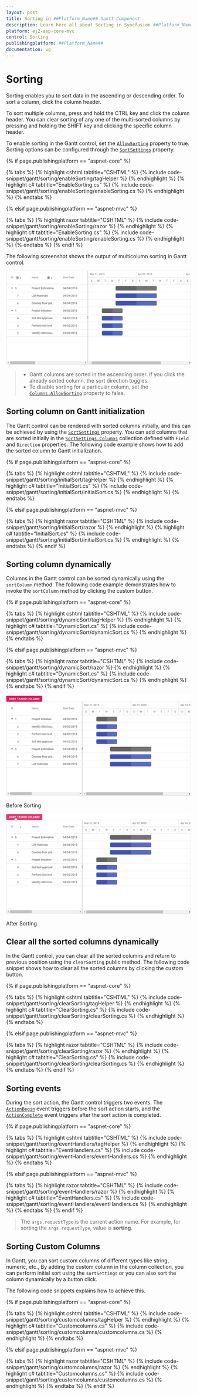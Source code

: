```yaml
---
layout: post
title: Sorting in ##Platform_Name## Gantt Component
description: Learn here all about Sorting in Syncfusion ##Platform_Name## Gantt component and more.
platform: ej2-asp-core-mvc
control: Sorting
publishingplatform: ##Platform_Name##
documentation: ug
---
```



# Sorting

Sorting enables you to sort data in the ascending or descending order. To sort a column, click the column header.

To sort multiple columns, press and hold the CTRL key and click the column header. You can clear sorting of any one of the multi-sorted columns by pressing and holding the SHIFT key and clicking the specific column header.

To enable sorting in the Gantt control, set the [`AllowSorting`](https://help.syncfusion.com/cr/aspnetcore-js2/Syncfusion.EJ2.Gantt.Gantt.html#Syncfusion_EJ2_Gantt_Gantt_AllowSorting) property to true. Sorting options can be configured through the [`SortSettings`](https://help.syncfusion.com/cr/aspnetcore-js2/Syncfusion.EJ2.Gantt.Gantt.html#Syncfusion_EJ2_Gantt_Gantt_SortSettings) property.

{% if page.publishingplatform == "aspnet-core" %}

{% tabs %}
{% highlight cshtml tabtitle="CSHTML" %}
{% include code-snippet/gantt/sorting/enableSorting/tagHelper %}
{% endhighlight %}
{% highlight c# tabtitle="EnableSorting.cs" %}
{% include code-snippet/gantt/sorting/enableSorting/enableSorting.cs %}
{% endhighlight %}
{% endtabs %}

{% elsif page.publishingplatform == "aspnet-mvc" %}

{% tabs %}
{% highlight razor tabtitle="CSHTML" %}
{% include code-snippet/gantt/sorting/enableSorting/razor %}
{% endhighlight %}
{% highlight c# tabtitle="EnableSorting.cs" %}
{% include code-snippet/gantt/sorting/enableSorting/enableSorting.cs %}
{% endhighlight %}
{% endtabs %}
{% endif %}



The following screenshot shows the output of multicolumn sorting in Gantt control.

![Alt text](images/multiSorting.png)

> * Gantt columns are sorted in the ascending order. If you click the already sorted column, the sort direction toggles.
> * To disable sorting for a particular column, set the [`Columns.AllowSorting`](https://help.syncfusion.com/cr/aspnetcore-js2/Syncfusion.EJ2.Gantt.GanttColumn.html#Syncfusion_EJ2_Gantt_GanttColumn_AllowSorting) property to false.

## Sorting column on Gantt initialization

The Gantt control can be rendered with sorted columns initially, and this can be achieved by using the [`SortSettings`](https://help.syncfusion.com/cr/aspnetcore-js2/Syncfusion.EJ2.Gantt.Gantt.html#Syncfusion_EJ2_Gantt_Gantt_SortSettings) property. You can add columns that are sorted initially in the [`SortSettings.Columns`](https://help.syncfusion.com/cr/aspnetcore-js2/Syncfusion.EJ2.Gantt.GanttSortSettings.html#Syncfusion_EJ2_Gantt_GanttSortSettings_Columns) collection defined with `Field` and `Direction` properties. The following code example shows how to add the sorted column to Gantt initialization.

{% if page.publishingplatform == "aspnet-core" %}

{% tabs %}
{% highlight cshtml tabtitle="CSHTML" %}
{% include code-snippet/gantt/sorting/initialSort/tagHelper %}
{% endhighlight %}
{% highlight c# tabtitle="InitialSort.cs" %}
{% include code-snippet/gantt/sorting/initialSort/initialSort.cs %}
{% endhighlight %}
{% endtabs %}

{% elsif page.publishingplatform == "aspnet-mvc" %}

{% tabs %}
{% highlight razor tabtitle="CSHTML" %}
{% include code-snippet/gantt/sorting/initialSort/razor %}
{% endhighlight %}
{% highlight c# tabtitle="InitialSort.cs" %}
{% include code-snippet/gantt/sorting/initialSort/initialSort.cs %}
{% endhighlight %}
{% endtabs %}
{% endif %}



## Sorting column dynamically

Columns in the Gantt control can be sorted dynamically using the `sortColumn` method. The following code example demonstrates how to invoke the `sortColumn` method by clicking the custom button.

{% if page.publishingplatform == "aspnet-core" %}

{% tabs %}
{% highlight cshtml tabtitle="CSHTML" %}
{% include code-snippet/gantt/sorting/dynamicSort/tagHelper %}
{% endhighlight %}
{% highlight c# tabtitle="DynamicSort.cs" %}
{% include code-snippet/gantt/sorting/dynamicSort/dynamicSort.cs %}
{% endhighlight %}
{% endtabs %}

{% elsif page.publishingplatform == "aspnet-mvc" %}

{% tabs %}
{% highlight razor tabtitle="CSHTML" %}
{% include code-snippet/gantt/sorting/dynamicSort/razor %}
{% endhighlight %}
{% highlight c# tabtitle="DynamicSort.cs" %}
{% include code-snippet/gantt/sorting/dynamicSort/dynamicSort.cs %}
{% endhighlight %}
{% endtabs %}
{% endif %}



![Alt text](images/beforeSorting.png)

Before Sorting

![Alt text](images/afterSorting.png)

After Sorting

## Clear all the sorted columns dynamically

In the Gantt control, you can clear all the sorted columns and return to previous position using the `clearSorting` public method. The following code snippet shows how to clear all the sorted columns by clicking the custom button.

{% if page.publishingplatform == "aspnet-core" %}

{% tabs %}
{% highlight cshtml tabtitle="CSHTML" %}
{% include code-snippet/gantt/sorting/clearSorting/tagHelper %}
{% endhighlight %}
{% highlight c# tabtitle="ClearSorting.cs" %}
{% include code-snippet/gantt/sorting/clearSorting/clearSorting.cs %}
{% endhighlight %}
{% endtabs %}

{% elsif page.publishingplatform == "aspnet-mvc" %}

{% tabs %}
{% highlight razor tabtitle="CSHTML" %}
{% include code-snippet/gantt/sorting/clearSorting/razor %}
{% endhighlight %}
{% highlight c# tabtitle="ClearSorting.cs" %}
{% include code-snippet/gantt/sorting/clearSorting/clearSorting.cs %}
{% endhighlight %}
{% endtabs %}
{% endif %}



## Sorting events

During the sort action, the Gantt control triggers two events. The [`ActionBegin`](https://help.syncfusion.com/cr/aspnetcore-js2/Syncfusion.EJ2.Gantt.Gantt.html#Syncfusion_EJ2_Gantt_Gantt_ActionBegin) event triggers before the sort action starts, and the [`ActionComplete`](https://help.syncfusion.com/cr/aspnetcore-js2/Syncfusion.EJ2.Gantt.Gantt.html#Syncfusion_EJ2_Gantt_Gantt_ActionComplete) event triggers after the sort action is completed.

{% if page.publishingplatform == "aspnet-core" %}

{% tabs %}
{% highlight cshtml tabtitle="CSHTML" %}
{% include code-snippet/gantt/sorting/eventHandlers/tagHelper %}
{% endhighlight %}
{% highlight c# tabtitle="EventHandlers.cs" %}
{% include code-snippet/gantt/sorting/eventHandlers/eventHandlers.cs %}
{% endhighlight %}
{% endtabs %}

{% elsif page.publishingplatform == "aspnet-mvc" %}

{% tabs %}
{% highlight razor tabtitle="CSHTML" %}
{% include code-snippet/gantt/sorting/eventHandlers/razor %}
{% endhighlight %}
{% highlight c# tabtitle="EventHandlers.cs" %}
{% include code-snippet/gantt/sorting/eventHandlers/eventHandlers.cs %}
{% endhighlight %}
{% endtabs %}
{% endif %}



> The `args.requestType` is the current action name. For example, for sorting the `args.requestType`, value is **sorting**.

## Sorting Custom Columns

In Gantt, you can sort custom columns of different types like string, numeric, etc., By adding the custom column in the column collection, you can perform initial sort using the `sortSettings` or you can also sort the column dynamically by a button click.

The following code snippets explains how to achieve this.

{% if page.publishingplatform == "aspnet-core" %}

{% tabs %}
{% highlight cshtml tabtitle="CSHTML" %}
{% include code-snippet/gantt/sorting/customcolumns/tagHelper %}
{% endhighlight %}
{% highlight c# tabtitle="Customcolumns.cs" %}
{% include code-snippet/gantt/sorting/customcolumns/customcolumns.cs %}
{% endhighlight %}
{% endtabs %}

{% elsif page.publishingplatform == "aspnet-mvc" %}

{% tabs %}
{% highlight razor tabtitle="CSHTML" %}
{% include code-snippet/gantt/sorting/customcolumns/razor %}
{% endhighlight %}
{% highlight c# tabtitle="Customcolumns.cs" %}
{% include code-snippet/gantt/sorting/customcolumns/customcolumns.cs %}
{% endhighlight %}
{% endtabs %}
{% endif %}

